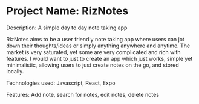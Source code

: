 # Project Name: RizNotes
Description: A simple day to day note taking app

RizNotes aims to be a user friendly note taking app where users can jot down their thoughts/ideas or simply anything anywhere and anytime.
The market is very saturated, yet some are very complicated and rich with features. I would want to just to create an app which just works, simple yet minimalistic, allowing users to just create notes on the go, and stored locally. 

Technologies used: Javascript, React, Expo

Features: Add note, search for notes, edit notes, delete notes